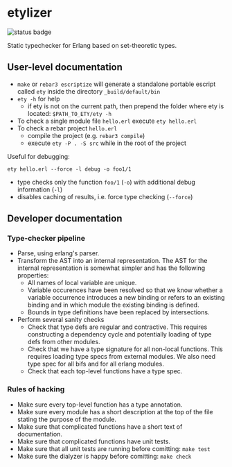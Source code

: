 # etylizer

![status badge](https://github.com/etylizer/etylizer/actions/workflows/erlang.yml/badge.svg)

Static typechecker for Erlang based on set-theoretic types.

## User-level documentation

* `make` or `rebar3 escriptize` will generate a standalone portable escript called `ety` inside the directory
  `_build/default/bin`
* `ety -h` for help
  * if ety is not on the current path, then prepend the folder where ety is located: `$PATH_TO_ETY/ety -h`
* To check a single module file `hello.erl` execute `ety hello.erl`
* To check a rebar project `hello.erl`
    * compile the project (e.g. `rebar3 compile`)
    * execute `ety -P . -S src` while in the root of the project

Useful for debugging:

    ety hello.erl --force -l debug -o foo1/1

* type checks only the function `foo/1` (`-o`) with additional debug information
  (`-l`)
* disables caching of results, i.e. force type checking (`--force`)

## Developer documentation

### Type-checker pipeline

* Parse, using erlang's parser.
* Transform the AST into an internal representation. The AST for the internal representation
  is somewhat simpler and has the following properties:
  * All names of local variable are unique.
  * Variable occurences have been resolved so that we know whether a variable occurrence
    introduces a new binding or refers to an existing binding and in which module the existing
    binding is defined.
  * Bounds in type definitions have been replaced by intersections.
* Perform several sanity checks
  * Check that type defs are regular and contractive. This requires constructing a dependency
    cycle and potentially loading of type defs from other modules.
  * Check that we have a type signature for all non-local functions. This requires loading
    type specs from external modules. We also need type spec for all bifs and for all
    erlang modules.
  * Check that each top-level functions have a type spec.

### Rules of hacking

* Make sure every top-level function has a type annotation.
* Make sure every module has a short description at the top of the file
  stating the purpose of the module.
* Make sure that complicated functions have a short text of documentation.
* Make sure that complicated functions have unit tests.
* Make sure that all unit tests are running before comitting: `make test`
* Make sure the dialyzer is happy before comitting: `make check`
